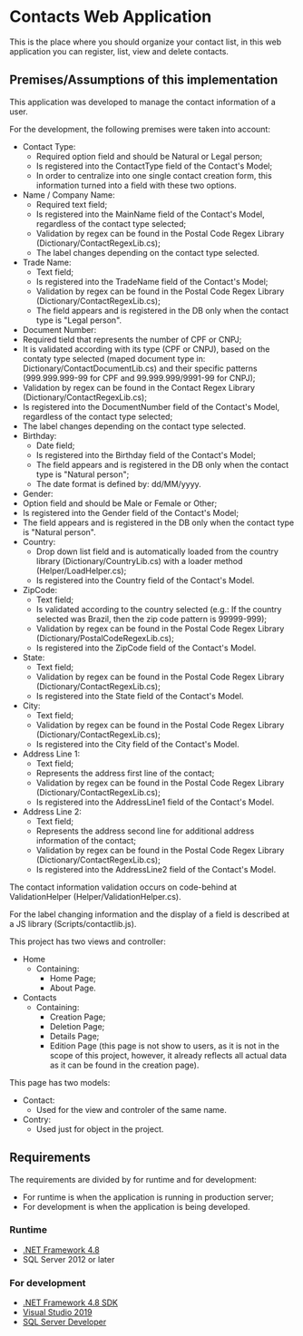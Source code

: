 # Contacts Web Application

This is the place where you should organize your contact list, in this web application you can register, list, view and delete contacts.

## Premises/Assumptions of this implementation

This application was developed to manage the contact information of a user.

For the development, the following premises were taken into account:
- Contact Type:
  - Required option field and should be Natural or Legal person;
  - Is registered into the ContactType field of the Contact's Model;
  - In order to centralize into one single contact creation form, this information turned into a field with these two options.
- Name / Company Name:
  - Required text field;
  - Is registered into the MainName field of the Contact's Model, regardless of the contact type selected;
  - Validation by regex can be found in the Postal Code Regex Library (Dictionary/ContactRegexLib.cs);
  - The label changes depending on the contact type selected.
- Trade Name:
  - Text field;
  - Is registered into the TradeName field of the Contact's Model;
  - Validation by regex can be found in the Postal Code Regex Library (Dictionary/ContactRegexLib.cs);
  - The field appears and is registered in the DB only when the contact type is "Legal person".
 - Document Number:
  - Required tield that represents the number of CPF or CNPJ;
  - It is validated according with its type (CPF or CNPJ), based on the contaty type selected (maped document type in: Dictionary/ContactDocumentLib.cs) and their specific patterns (999.999.999-99 for CPF and 99.999.999/9991-99 for CNPJ);
  - Validation by regex can be found in the Contact Regex Library (Dictionary/ContactRegexLib.cs);
  - Is registered into the DocumentNumber field of the Contact's Model, regardless of the contact type selected;
  - The label changes depending on the contact type selected.
- Birthday:
  - Date field;
  - Is registered into the Birthday field of the Contact's Model;
  - The field appears and is registered in the DB only when the contact type is "Natural person";
  - The date format is defined by: dd/MM/yyyy.
 - Gender:
  - Option field and should be Male or Female or Other;
  - Is registered into the Gender field of the Contact's Model;
  - The field appears and is registered in the DB only when the contact type is "Natural person".
- Country:
  - Drop down list field and is automatically loaded from the country library (Dictionary/CountryLib.cs) with a loader method (Helper/LoadHelper.cs);
  - Is registered into the Country field of the Contact's Model.
- ZipCode:
  - Text field;
  - Is validated according to the country selected (e.g.: If the country selected was Brazil, then the zip code pattern is 99999-999);
  - Validation by regex can be found in the Postal Code Regex Library (Dictionary/PostalCodeRegexLib.cs);
  - Is registered into the ZipCode field of the Contact's Model.
- State:
  - Text field;
  - Validation by regex can be found in the Postal Code Regex Library (Dictionary/ContactRegexLib.cs);
  - Is registered into the State field of the Contact's Model.
- City:
  - Text field;
  - Validation by regex can be found in the Postal Code Regex Library (Dictionary/ContactRegexLib.cs);
  - Is registered into the City field of the Contact's Model.
- Address Line 1:
  - Text field;
  - Represents the address first line of the contact;
  - Validation by regex can be found in the Postal Code Regex Library (Dictionary/ContactRegexLib.cs);
  - Is registered into the AddressLine1 field of the Contact's Model.
- Address Line 2:
  - Text field;
  - Represents the address second line for additional address information of the contact;
  - Validation by regex can be found in the Postal Code Regex Library (Dictionary/ContactRegexLib.cs);
  - Is registered into the AddressLine2 field of the Contact's Model.
  
The contact information validation occurs on code-behind at ValidationHelper (Helper/ValidationHelper.cs).

For the label changing information and the display of a field is described at a JS library (Scripts/contactlib.js).

This project has two views and controller:
- Home 
  - Containing:
    - Home Page;
    - About Page.
- Contacts
  - Containing:
    - Creation Page;
    - Deletion Page;
    - Details Page;
    - Edition Page (this page is not show to users, as it is not in the scope of this project, however, it already reflects all actual data as it can be found in the creation page).

This page has two models:
- Contact:
  - Used for the view and controler of the same name.
- Contry:
  - Used just for object in the project.

## Requirements

The requirements are divided by for runtime and for development:
- For runtime is when the application is running in production server;
- For development is when the application is being developed.

### Runtime
- [.NET Framework 4.8](https://dotnet.microsoft.com/download/dotnet-framework/net48)
- SQL Server 2012 or later

### For development
- [.NET Framework 4.8 SDK](https://dotnet.microsoft.com/download/visual-studio-sdks)
- [Visual Studio 2019](https://visualstudio.microsoft.com/vs/)
- [SQL Server Developer](https://www.microsoft.com/en-us/sql-server/sql-server-downloads)
